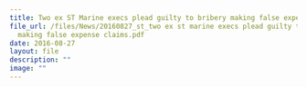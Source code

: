 ```yaml
---
title: Two ex ST Marine execs plead guilty to bribery making false expense claims
file_url: /files/News/20160827_st_two ex st marine execs plead guilty to bribery
  making false expense claims.pdf
date: 2016-08-27
layout: file
description: ""
image: ""
---
```

